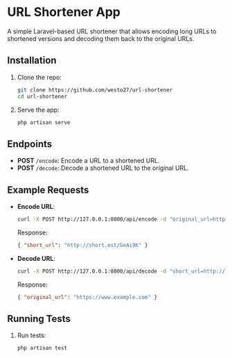 # URL Shortener App

A simple Laravel-based URL shortener that allows encoding long URLs to shortened versions and decoding them back to the original URLs.

## Installation

1. Clone the repo:

   ```bash
   git clone https://github.com/westo27/url-shortener
   cd url-shortener
   ```
2. Serve the app:

   ```bash
   php artisan serve
   ```

## Endpoints

- **POST** `/encode`: Encode a URL to a shortened URL.
- **POST** `/decode`: Decode a shortened URL to the original URL.

## Example Requests

- **Encode URL**:

  ```bash
  curl -X POST http://127.0.0.1:8000/api/encode -d "original_url=https://www.example.com?extra-param=1"
  ```

  Response:
  ```json
  { "short_url": "http://short.est/GeAi9K" }
  ```

- **Decode URL**:

  ```bash
  curl -X POST http://127.0.0.1:8000/api/decode -d "short_url=http://short.est/GeAi9K"
  ```

  Response:
  ```json
  { "original_url": "https://www.example.com" }
  ```

## Running Tests

1. Run tests:

   ```bash
   php artisan test
   ```
